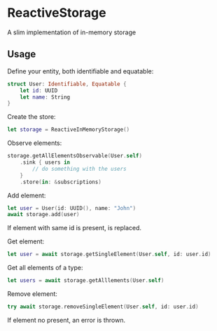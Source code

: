 # ReactiveStorage
A slim implementation of in-memory storage

## Usage

Define your entity, both identifiable and equatable:

```swift
struct User: Identifiable, Equatable {
    let id: UUID
    let name: String
}
```

Create the store:

```swift
let storage = ReactiveInMemoryStorage()
```

Observe elements:

```swift
storage.getAllElementsObservable(User.self)
    .sink { users in
        // do something with the users
    }
    .store(in: &subscriptions)
```

Add element:
```swift
let user = User(id: UUID(), name: "John")
await storage.add(user)
```
If element with same id is present, is replaced.

Get element:
```swift
let user = await storage.getSingleElement(User.self, id: user.id)
```

Get all elements of a type:
```swift
let users = await storage.getAlllements(User.self)
```

Remove element:
```swift
try await storage.removeSingleElement(User.self, id: user.id)
```
If element no present, an error is thrown.
